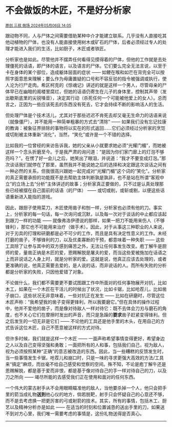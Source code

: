 # 不会做饭的木匠，不是好分析家

<sup>[原创 三叔 倒场 2024年05月06日 14:05](https://mp.weixin.qq.com/s/uykh9Mp2pgFAZuKO6tljsw)</sup>


跟动物不同，人与尸体之间需要借助某种中介才能建立联系。几乎没有人直接吃其他动植物的尸体，也没有人能直接使用树木或矿石的尸体，后者必须经过专人的处理才能进入我们的生活，比如厨子，木匠或者铁匠。

分析家也是如此。尽管他并不摆弄任何看得见摸得着的尸体，但他的工作就是去处理僵死的话语，即尸体的语言，以及语言的尸体。它们要么完全无法言说，以至于卡在身体的某个部位，造成躯体层面的症状 —— 如鲠在喉和如芒在背完全可以按照字面意思来理解；要么作为毋庸置疑的口号和不容反驳的指令被强调或执行，使人沦为行尸走肉。希区柯克的《惊魂记》讲述的就是这样一个男人，尽管母亲的尸体早已在幽暗的阁楼里腐烂，但她的话语仍寄生在儿子的身体里，控制其声带（发出歇斯底里的尖锐嗓音），决定其行动（杀死任何一个可能被他爱上的女人）。总而言之，正因为一些应该死去的东西没有死去，它才会持续不断的影响活人的生活。

但处理尸体是个技术活儿，尤其对于那些迟迟不肯死去却又毫无生命力的话语来说（就像僵尸），并不能用一种简单粗暴的方式去“清除” —— 如果我们没有忘记拉康的教诲：被象征界排除的事物将以实在的形式返回……它们必须经过分析家的烹饪或切削被主体重新“消化”，当然，“笑化”或许是一个不错的选择。

比如我的一位曾经的来访告诉我，她的父亲从小就要求她必须“光耀门楣”，而她被这样一个念头折磨至今。于是我严肃的询问道：“是因为你们家门廊上的灯泡不够亮吗？”。在愣了好一会儿之后，她笑出了眼泪，并说道：“我才不要变成灯泡。”那次谈话我们就停在了那里，虽然我并不能说她之后的选择和决定跟这次谈话之间有一种必然的关系，但我很高兴跟她一起完成对“光耀门楣”这个词的“笑化”。分析家的真正需要承担的功能既不是去帮助主体判断孰是孰非，也不是站在所谓“客观中立”的立场上去“分析”主体讲述的故事；分析家真正要做的，只不过是认真处理那些已经被摆在自己面前的话语（的尸体） —— 或切或削，或斩或剔，以便这些话语重新进入能指的游戏。

因此，跟厨子使用菜刀，木匠使用凿子和刨一样，分析家也必须有他的刀。事实上，分析家的每一句话，每一次询问或沉默，以及每一次对于谈话的中止都应该起到跟刀一样的功能 —— 就像弗洛伊德说的那样，如果一把刀不能用来伤人（不够锋利），那它也不可能用来治疗（做手术）。因此，对于从事这三种职业的人来说，对于刃具的打理和研磨都是必不可少的工作，而且是具有决定性意义的工作。未经打磨的凿子，不够锋利的刀，以及优柔寡断的干预，都意味着一种失职 —— 这些工具除了让参与其中的双方感到痛苦之外，无法让任何事发生改变。庖丁解牛是厨师的爱，量凿正纳是木匠的爱，恩赐解脱是屠夫的爱，而当这些爱被施加在话语之上而非说话之人身上时，就是分析家的爱。这就是说，他真正应该去处理的，或者更准确的说，他真正需要去爱的，是人说的话，而非说话的人。而所有失败的分析都是分析家的失败，只因他爱错了对象。

不论做什么，我们都不需要更不要试图跟工作中所面对的任何事物展开对抗，比如木工，如果在一个木匠在干活儿的时候出了状况，比如卡锯，比如呛茬儿，比如凿子崩口，这些状况无非意味着，一些对抗正在发生 —— 比如在研磨时，尽管这位木匠声称：“我希望我的凿子变得更锋利，所以我要磨它。”但在具体的操作过程中，他并不爱他的凿子，而是像对待敌人一样对待它：既不去体会刀刃与磨石的角度，也不关心它们在摩擦时发出的声音，而只是急躁的**要求**凿子赶紧变得锋利。但之后发生的一切无非是它们 —— 不论他的工具还是他手里的木头，在用自己的方式告诉这位木匠，自己不愿意被这样的方式对待。

但许多时候，我们就是这样一个木匠 —— 一面声称希望事情变得更好，希望身边之人以及自己变得坚强和勇敢；一面把所有的人和事，包括我们自己，视为敌人，视为必须按照某种“正确”的意志被改造的东西。因此，当一些糟糕的反馈发生时，当一些事情发生卡锯，呛茬儿和崩口时，只是一味的寻求更强大高效的方法/工具来“搞定”麻烦，而丝毫不给自己感受和觉察的空间。殊不知，不论是庖丁解牛还是恩赐解脱，都是基于爱而非恨，都是基于像对待自己的手一样对待自己的刀，以及刀之所向 —— 竭尽所能的去感受我们正在使用和面对的任何东西。

一个伟大的蒙古射手从不会用眼睛瞄准他的敌人，当他要杀掉一个人，他只会把手里的箭当成礼物**送到**他心仪的地方，倘若脱靶，射手只会怀疑自己的心意还不够，而不是去考虑换一把更厉害的弓或射箭的技术。其实，所有的事情，包括木工、厨艺以及精神分析亦是如此 —— 在适当的时刻和位置诚恳的送出手里的刀，如果送不到对方心里，我们唯一需要考虑的事情是，这份礼物送得是否真心。

------------------------------
